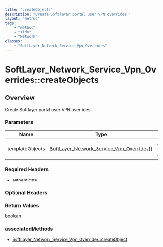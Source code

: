 ```yaml
---
title: "createObjects"
description: "Create Softlayer portal user VPN overrides."
layout: "method"
tags:
    - "method"
    - "sldn"
    - "Network"
classes:
    - "SoftLayer_Network_Service_Vpn_Overrides"
---
```

# SoftLayer_Network_Service_Vpn_Overrides::createObjects
## Overview 
Create Softlayer portal user VPN overrides. 

### Parameters 
|Name | Type | Description |
| --- | --- | --- |
|templateObjects| <a href='/reference/datatypes/SoftLayer_Network_Service_Vpn_Overrides'>SoftLayer_Network_Service_Vpn_Overrides[] </a>| An array of SoftLayer_Network_Service_Vpn_Overrides objects that you wish to create.|


### Required Headers
* authenticate

### Optional Headers

### Return Values
boolean


### associatedMethods

*  [SoftLayer_Network_Service_Vpn_Overrides::createObject](/reference/services/SoftLayer_Network_Service_Vpn_Overrides/createObject )


